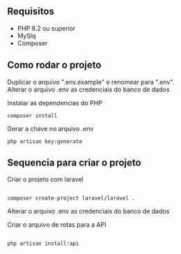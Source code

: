 ## Requisitos 

* PHP 8.2 ou superior 
* MySlq
* Composer 

## Como rodar o projeto
Duplicar o arquivo ".env.example" e renomear para ".env".<br>
Alterar o arquivo .env as credenciais do banco de dados<br>

Instalar as dependencias do PHP
```
composer install
```

Gerar a chave no arquivo .env
```
php artisan key:generate
```

## Sequencia para criar o projeto
Criar o projeto com laravel 
```

composer create-project laravel/laravel .
```

Alterar o arquivo .env as credenciais do banco de dados<br>

Criar o arquivo de rotas para a API
```

php artisan install:api
```